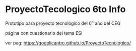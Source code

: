 # ProyectoTecologico 6to Info
Prototipo para proyecto tecnológico del 6° año del CEG

página con cuestionario del tema ESI

ver pag:
https://gogolicantro.github.io/ProyectoTecnologico/
